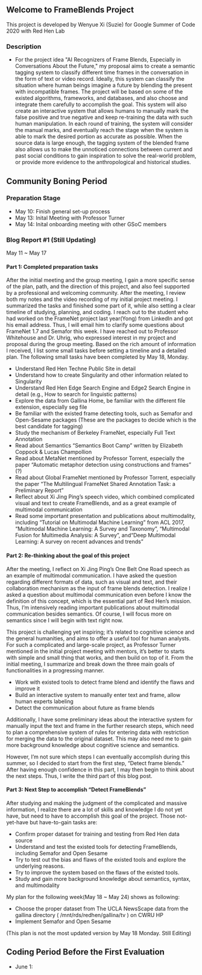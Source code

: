 ## Welcome to FrameBlends Project 

This project is developed by Wenyue Xi (Suzie) for Google Summer of Code 2020 with Red Hen Lab

### Description 
- For the project idea "AI Recognizers of Frame Blends, Especially in Conversations About the Future," my proposal aims to create a semantic tagging system to classify different time frames in the conversation in the form of text or video record. Ideally, this system can classify the situation where human beings imagine a future by blending the present with incompatible frames. The project will be based on some of the existed algorithms, frameworks, and databases, and also choose and integrate them carefully to accomplish the goal. This system will also create an interactive system that allows humans to manually mark the false positive and true negative and keep re-training the data with such human manipulation. In each round of training, the system will consider the manual marks, and eventually reach the stage when the system is able to mark the desired portion as accurate as possible. When the source data is large enough, the tagging system of the blended frame also allows us to make the unnoticed connections between current and past social conditions to gain inspiration to solve the real-world problem, or provide more evidence to the anthropological and historical studies.

## Community Boning Period 
### Preparation Stage
- May 10: Finish general set-up process 
- May 13: Inital Meeting with Professor Turner 
- May 14: Inital onboarding meeting with other GSoC members 

### Blog Report #1 (Still Updating)
May 11 ~ May 17

#### Part 1: Completed preparation tasks 
After the initial meeting and the group meeting, I gain a more specific sense of the plan, path, and the direction of this project, and also feel supported by a professional and welcoming community. After the meeting, I review both my notes and the video recording of my initial project meeting. I summarized the tasks and finished some part of it, while also setting a clear timeline of studying, planning, and coding. I reach out to the student who had worked on the FrameNet project last year(Yong) from LinkedIn and got his email address. Thus, I will email him to clarify some questions about FrameNet 1.7 and Semafor this week. I have reached out to Professor Whitehouse and Dr. Uhrig, who expressed interest in my project and proposal during the group meeting. Based on the rich amount of information I received, I list some small tasks before setting a timeline and a detailed plan. The following small tasks have been completed by May 18, Monday. 

- Understand Red Hen Techne Public Site in detail 
- Understand how to create Singularity and other information related to Singularity 
- Understand Red Hen Edge Search Engine and Edge2 Search Engine in detail
(e.g., How to search for linguistic patterns) 
- Explore the data from Gallina Home, be familiar with the different file extension, especially seg file 
- Be familiar with the existed frame detecting tools, such as Semafor and Open-Sesame packages (These are the packages to decide which is the best candidate for tagging) 
- Study the mechanism of Berkeley FrameNet, especially Full Text Annotation 
- Read about Semantics “Semantics Boot Camp” written by Elizabeth Coppock & Lucas Champollion 
- Read about MetaNet mentioned by Professor Torrent, especially the paper “Automatic metaphor detection using constructions and frames” (?) 
- Read about Global FrameNet mentioned by Professor Torrent, especially the paper “The Multilingual FrameNet Shared Annotation Task: a Preliminary Report” 
- Reflect about Xi Jing Ping’s speech video, which combined complicated visual and text to create FrameBlends, and as a great example of multimodal communication 
- Read some important presentation and publications about multimodality, including “Tutorial on Multimodal Machine Learning” from ACL 2017, “Multimodal Machine Learning: A Survey and Taxonomy”, “Multimodal Fusion for Multimedia Analysis: A Survey”, and“Deep Multimodal Learning: A survey on recent advances and trends” 


#### Part 2: Re-thinking about the goal of this project 
After the meeting, I reflect on Xi Jing Ping’s One Belt One Road speech as an example of multimodal communication. I have asked the question regarding different formats of data, such as visual and text, and their collaboration mechanism as the input of frame blends detection. I realize I asked a question about multimodal communication even before I know the definition of this concept, which is the essential part of Red Hen’s mission. Thus, I’m intensively reading important publications about multimodal communication besides semantics. Of course, I will focus more on semantics since I will begin with text right now. 

This project is challenging yet inspiring; it’s related to cognitive science and the general humanities, and aims to offer a useful tool for human analysts. For such a complicated and large-scale project, as Professor Turner mentioned in the initial project meeting with mentors, it’s better to starts with simple and small thing that works, and then build on top of it. From the initial meeting, I summarize and break down the three main goals of functionalities in a progressing manner.

- Work with existed tools to detect frame blend and identify the flaws and improve it 
- Build an interactive system to manually enter text and frame, allow human experts labeling 
- Detect the communication about future as frame blends 

Additionally, I have some preliminary ideas about the interactive system for manually input the text and frame in the further research steps, which need to plan a comprehensive system of rules for entering data with restriction for merging the data to the original dataset. This may also need me to gain more background knowledge about cognitive science and semantics. 

However, I’m not sure which steps I can eventually accomplish during this summer, so I decided to start from the first step, “Detect frame blends.” After having enough confidence in this part, I may then begin to think about the next steps. Thus, I write the third part of this blog post. 


#### Part 3: Next Step to accomplish “Detect FrameBlends”  
After studying and making the judgment of the complicated and massive information, I realize there are a lot of skills and knowledge I do not yet have, but need to have to accomplish this goal of the project. Those not-yet-have but have-to-gain tasks are: 

- Confirm proper dataset for training and testing from Red Hen data source 
- Understand and test the existed tools for detecting FrameBlends, including Semafor and Open Sesame   
- Try to test out the bias and flaws of the existed tools and explore the underlying reasons. 
- Try to improve the system based on the flaws of the existed tools. 
- Study and gain more background knowledge about semantics, syntax, and multimodality 


My plan for the following week(May 18 ~ May 24) shows as following: 


- Choose the proper dataset from The UCLA NewsScape data from the gallina directory ( /mnt/rds/redhen/gallina/tv ) on CWRU HP
- Implement Semafor and Open Sesame

(This plan is not the most updated version by May 18 Monday. Still Editing) 

## Coding Period Before the First Evaluation 
- June 1: 
 

